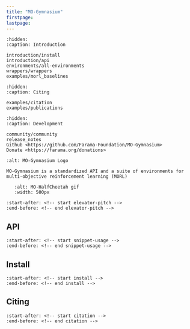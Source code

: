 ```yaml
---
title: "MO-Gymnasium"
firstpage:
lastpage:
---
```


```{toctree}
:hidden:
:caption: Introduction

introduction/install
introduction/api
environments/all-environments
wrappers/wrappers
examples/morl_baselines
```

```{toctree}
:hidden:
:caption: Citing

examples/citation
examples/publications
```

```{toctree}
:hidden:
:caption: Development

community/community
release_notes
Github <https://github.com/Farama-Foundation/MO-Gymnasium>
Donate <https://farama.org/donations>

```

```{project-logo} _static/img/MO-Gymnasium-text_small.png
:alt: MO-Gymnasium Logo
```

```{project-heading}
MO-Gymnasium is a standardized API and a suite of environments for multi-objective reinforcement learning (MORL)
```

```{figure} _static/mo_cheetah_rect.gif
   :alt: MO-HalfCheetah gif
   :width: 500px
```

```{include} ../README.md
:start-after: <!-- start elevator-pitch -->
:end-before: <!-- end elevator-pitch -->
```

## API

```{include} ../README.md
:start-after: <!-- start snippet-usage -->
:end-before: <!-- end snippet-usage -->
```

## Install

```{include} ../README.md
:start-after: <!-- start install -->
:end-before: <!-- end install -->
```

## Citing

```{include} ../README.md
:start-after: <!-- start citation -->
:end-before: <!-- end citation -->
```
